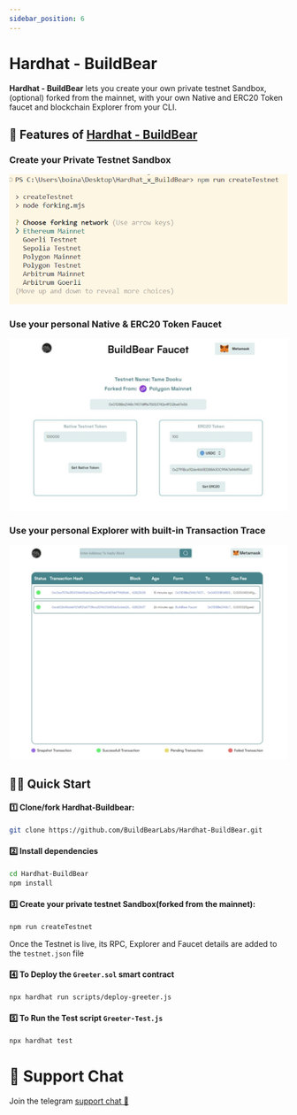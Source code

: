 ```yaml
---
sidebar_position: 6
---
```


# Hardhat - BuildBear

**Hardhat - BuildBear** lets you create your own private testnet Sandbox, (optional) forked from the mainnet, with your own Native and ERC20 Token faucet and blockchain Explorer from your CLI.

## 🐻 Features of [Hardhat - BuildBear](https://github.com/BuildBearLabs/Hardhat-BuildBear)

### Create your Private Testnet Sandbox

![image](images/createTestnet.png)

### Use your personal Native & ERC20 Token Faucet

![image](images/faucet.jpeg)

### Use your personal Explorer with built-in Transaction Trace

![image](images/explorer.jpeg)

## 🏄‍♂️ Quick Start

#### 1️⃣ Clone/fork Hardhat-Buildbear:

```bash
git clone https://github.com/BuildBearLabs/Hardhat-BuildBear.git
```

#### 2️⃣ Install dependencies 

```bash
cd Hardhat-BuildBear
npm install
```

#### 3️⃣ Create your private testnet Sandbox(forked from the mainnet):

```bash
npm run createTestnet
```

Once the Testnet is live, its RPC, Explorer and Faucet details are added to the `testnet.json` file

#### 4️⃣ To Deploy the `Greeter.sol` smart contract

```bash
npx hardhat run scripts/deploy-greeter.js
```

#### 5️⃣ To Run the Test script `Greeter-Test.js`

```bash
npx hardhat test
```
# 💬 Support Chat

Join the telegram [support chat 💬](https://t.me/Web3_dApp_Developers)